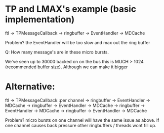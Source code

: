 
# TP and LMAX's example (basic implementation)

ftl -> TPMessageCallback -> ringbuffer -> EventHandler -> MDCache

Problem? the EventHandler will be too slow and max out the ring buffer

Q: How many message's are in these micro bursts.

We've seen up to 30000 backed on on the bus this is MUCH > 1024 (recommended buffer size).
Although we can make it bigger


# Alternative:

ftl -> TPMessageCallback    :per channel
                            -> ringbuffer -> EventHandler -> MDCache
                            -> ringbuffer -> EventHandler -> MDCache
                            -> ringbuffer -> EventHandler -> MDCache
                            -> ringbuffer -> EventHandler -> MDCache

Problem?  micro bursts on one channel will have the same issue as above.
If one channel causes back pressure other ringbuffers / threads wont fill up.















